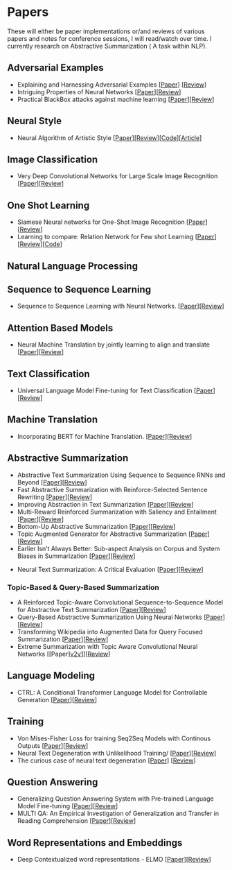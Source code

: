 # Papers
These will either be paper implementations or/and reviews of various papers and notes for conference sessions, I will read/watch over time. I currently research on Abstractive Summarization ( A task within NLP).


## Adversarial Examples
- Explaining and Harnessing Adversarial Examples [[Paper](https://arxiv.org/pdf/1412.6572v3.pdf)] [[Review](https://github.com/Shashi456/Papers/blob/master/Review/Explaining%20and%20Harnesssing%20Adversarial%20Examples.md)]
- Intriguing Properties of Neural Networks [[Paper](https://arxiv.org/abs/1312.6199)][[Review](https://github.com/Shashi456/Papers/blob/master/Review/Intriguing%20Properties%20of%20Neural%20Networks.md)]
- Practical BlackBox attacks against machine learning [[Paper](https://arxiv.org/abs/1602.02697)][[Review](https://github.com/Shashi456/Papers/blob/master/Review/Practical%20Black%20Box%20Attack%20against%20Machine%20Learning.md)]
<?--The Limitations of deep learning in adversarial settings [[Paper](https://arxiv.org/abs/1511.07528)][[Review]()])--?>

## Neural Style
- Neural Algorithm of Artistic Style [[Paper](https://arxiv.org/pdf/1508.06576.pdf)][[Review](https://github.com/Shashi456/Papers/blob/master/Review/A%20Neural%20Algorithm%20of%20Artistic%20Style.md)][[Code](https://github.com/Shashi456/Neural-Style)][[Article](https://towardsdatascience.com/neural-style-transfer-series-part-2-91baad306b24)]

## Image Classification
- Very Deep Convolutional Networks for Large Scale Image Recognition [[Paper](https://arxiv.org/pdf/1409.1556.pdf)][[Review](./Review/VGG.md)]

## One Shot Learning
- Siamese Neural networks for One-Shot Image Recognition [[Paper](https://www.cs.cmu.edu/~rsalakhu/papers/oneshot1.pdf)][[Review](https://github.com/Shashi456/Papers/blob/master/Review/Siamese%20Neural%20Networks%20for%20One-shot%20Image%20Recogniton.md)]
- Learning to compare: Relation Network for Few shot Learning  [[Paper](http://www.robots.ox.ac.uk/~tvg/publications/2018/0431.pdf)][[Review](https://github.com/Shashi456/Papers/blob/master/Review/LTC%20Relation%20Network%20for%20few%20shot%20learning.md)][[Code](https://github.com/Shashi456/Papers/blob/master/Implementations/Learning%20to%20Compare%20-%20One%20shot%20Leanring/One%20Shot%20Classification(2).ipynb)]


## Natural Language Processing
## Sequence to Sequence Learning

- Sequence to Sequence Learning with Neural Networks. [[Paper](https://papers.nips.cc/paper/5346-sequence-to-sequence-learning-with-neural-networks.pdf)][[Review](https://github.com/Shashi456/Papers/blob/master/Review/Sequence%20to%20Sequence%20Learning%20with%20Neural%20Networks.md)]


## Attention Based Models
- Neural Machine Translation by jointly learning to align and translate [[Paper](https://arxiv.org/abs/1409.0473)][[Review](https://github.com/Shashi456/Papers/blob/master/Review/Neural%20Machine%20Translation%20by%20Jointly%20learning%20to%20align%20and%20translate.md)]


## Text Classification
- Universal Language Model Fine-tuning for Text Classification [[Paper](https://arxiv.org/abs/1801.06146)][[Review](https://github.com/Shashi456/Papers/blob/master/Review/Universal%20Language%20Model%20Fine-Tuning%20for%20Text%20Classification.md)]


## Machine Translation
- Incorporating BERT for Machine Translation. 
[[Paper](https://arxiv.org/abs/2002.06823v1)][[Review](./Review/BERTMT.md)]

## Abstractive Summarization
- Abstractive Text Summarization Using Sequence to Sequence RNNs and Beyond [[Paper](https://www.aclweb.org/anthology/K16-1028.pdf)][[Review](Review\AbstractiveTextSummUsingRNNs.md)]
- Fast Abstractive Summarization with Reinforce-Selected Sentence Rewriting [[Paper](https://arxiv.org/abs/1805.11080)][[Review](https://github.com/Shashi456/Papers/blob/master/Review/Fast%20Abstractive%20Summarization%20with%20Reinforce-Selected%20Sentence%20Rewriting.md)]
- Improving Abstraction in Text Summarization [[Paper](https://arxiv.org/abs/1808.07913)][[Review](https://github.com/Shashi456/Papers/blob/master/Review/Improving%20Abstraction%20in%20Text%20Summarization.md)]
- Multi-Reward Reinforced Summarization with Saliency and Entailment [[Paper](https://arxiv.org/abs/1804.06451)][[Review](https://github.com/Shashi456/Papers/blob/master/Review/Multi%20Reward%20Reinforced%20Summarization.md)]
- Bottom-Up Abstractive Summarization [[Paper](https://arxiv.org/abs/1808.10792)][[Review](https://github.com/Shashi456/Papers/blob/master/Review/Bottom%20Up%20Abstractive%20Summarization.md)]
- Topic Augmented Generator for Abstractive Summarization [[Paper](https://arxiv.org/abs/1908.07026)][[Review](./Review/TopicAugmentedGenAbsSumm)]
- Earlier Isn’t Always Better: Sub-aspect Analysis on Corpus and System Biases in Summarization [[Paper](https://arxiv.org/abs/1908.11723)][[Review](./Review/SummBiases.md)]
<!-- - Abstractive Text Summarization by Incorporating Reader Comments [[Paper]()][[Review]()]
- Global Encoding For Abstractive Summarization [[Paper]()][[Review]()]
- HIBERT [[Paper]()][[Review]()] -->
- Neural Text Summarization: A Critical Evaluation [[Paper](https://www.aclweb.org/anthology/D19-1051.pdf)][[Review](./Review/NeuralTextSumm.md)]


### Topic-Based & Query-Based Summarization
- A Reinforced Topic-Aware Convolutional Sequence-to-Sequence Model for Abstractive Text Summarization [[Paper](https://arxiv.org/abs/1805.03616)][[Review](./Review/RConvS2Ssummarization.md)]
- Query-Based Abstractive Summarization Using Neural Networks [[Paper](https://arxiv.org/abs/1712.06100)][[Review](./Review/QueryBasedSummNN.md)]
- Transforming Wikipedia into Augmented Data for Query Focused Summarization [[Paper](https://arxiv.org/abs/1911.03324)][[Review](./Review/AugmentWikiforQueryBasedSumm.md)]
- Extreme Summarization with Topic Aware Convolutional Neural Networks [[Paper][v2](https://arxiv.org/abs/1907.08722)[v1](https://arxiv.org/pdf/1808.08745.pdf)][[Review](./Review/XSUM.md)]

## Language Modeling
- CTRL: A Conditional Transformer Language Model for Controllable Generation [[Paper](https://arxiv.org/abs/1909.05858)][[Review](https://github.com/Shashi456/Papers/blob/master/Review/CTRL.md)]

## Training
- Von Mises-Fisher Loss for training Seq2Seq Models with Continous Outputs [[Paper](https://arxiv.org/pdf/1812.04616.pdf)][[Review](https://github.com/Shashi456/Papers/blob/master/Review/VonMisesLoss.md)]
- Neural Text Degeneration with Unlikelihood Training/ [[Paper](https://arxiv.org/abs/1908.04319)][[Review](./Review/unlikelihooddegen.md)]
- The curious case of neural text degeneration [[Paper](https://arxiv.org/abs/1904.09751)] [[Review](./Review/ccdegen.md)]

## Question Answering
- Generalizing Question Answering System with Pre-trained Language Model Fine-tuning [[Paper](https://www.aclweb.org/anthology/D19-5827/)][[Review](./Review/GeneralizingQAXLNET.md)]
- MULTI QA: An Empirical Investigation of Generalization and Transfer in Reading Comprehension [[Paper](https://arxiv.org/abs/1905.13453)][[Review](./Review/MultiQA.md)]


## Word Representations and Embeddings 
- Deep Contextualized word representations - ELMO [[Paper](https://arxiv.org/abs/1802.05365)][[Review](./Review/ELMO.md)]